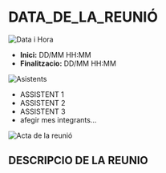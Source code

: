 # DATA_DE_LA_REUNIÓ

![Data i Hora](https://images.cooltext.com/5654757.png)
- **Inici:** DD/MM HH:MM
- **Finalitzacio:** DD/MM HH:MM


![Asistents](https://images.cooltext.com/5659042.png)

- ASSISTENT 1
- ASSISTENT 2
- ASSISTENT 3
- afegir mes integrants...

![Acta de la reunió](https://images.cooltext.com/5654758.png)

DESCRIPCIO DE LA REUNIO
---

